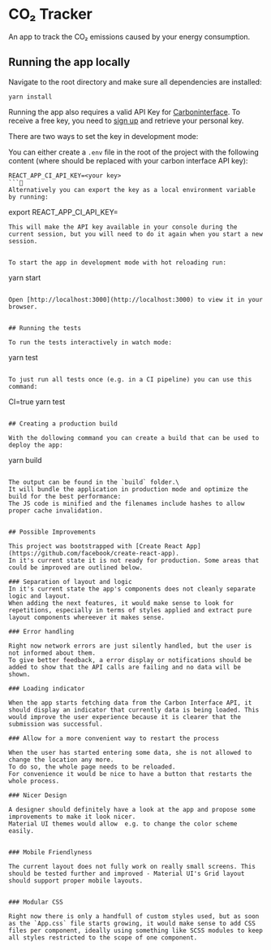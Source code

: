 # CO₂ Tracker

An app to track the CO₂ emissions caused by your energy consumption.

## Running the app locally

Navigate to the root directory and make sure all dependencies are installed:

```
yarn install
```

Running the app also requires a valid API Key for [Carboninterface](https://www.carboninterface.com). To receive a free key, you need to [sign up](https://www.carboninterface.com/users/sign_up) and retrieve your personal key.

There are two ways to set the key in development mode:

You can either create a `.env` file in the root of the project with the following content (where <your key> should be replaced with your carbon interface API key):
```
REACT_APP_CI_API_KEY=<your key>
```
Alternatively you can export the key as a local environment variable by running:
```
export REACT_APP_CI_API_KEY=<your key>
```
This will make the API key available in your console during the current session, but you will need to do it again when you start a new session.


To start the app in development mode with hot reloading run:
```
yarn start
```

Open [http://localhost:3000](http://localhost:3000) to view it in your browser.


## Running the tests

To run the tests interactively in watch mode:

```
yarn test
```

To just run all tests once (e.g. in a CI pipeline) you can use this command:
```
CI=true yarn test
```

## Creating a production build

With the dollowing command you can create a build that can be used to deploy the app:

```
yarn build
```

The output can be found in the `build` folder.\
It will bundle the application in production mode and optimize the build for the best performance:
The JS code is minified and the filenames include hashes to allow proper cache invalidation.


## Possible Improvements

This project was bootstrapped with [Create React App](https://github.com/facebook/create-react-app).
In it's current state it is not ready for production. Some areas that could be improved are outlined below.

### Separation of layout and logic
In it's current state the app's components does not cleanly separate logic and layout. 
When adding the next features, it would make sense to look for repetitions, especially in terms of styles applied and extract pure layout components whereever it makes sense.

### Error handling

Right now network errors are just silently handled, but the user is not informed about them.
To give better feedback, a error display or notifications should be added to show that the API calls are failing and no data will be shown.

### Loading indicator

When the app starts fetching data from the Carbon Interface API, it should display an indicator that currently data is being loaded. This would improve the user experience because it is clearer that the submission was successful.

### Allow for a more convenient way to restart the process

When the user has started entering some data, she is not allowed to change the location any more.
To do so, the whole page needs to be reloaded. 
For convenience it would be nice to have a button that restarts the whole process.

### Nicer Design

A designer should definitely have a look at the app and propose some improvements to make it look nicer.
Material UI themes would allow  e.g. to change the color scheme easily.


### Mobile Friendlyness

The current layout does not fully work on really small screens. This should be tested further and improved - Material UI's Grid layout should support proper mobile layouts.


### Modular CSS

Right now there is only a handfull of custom styles used, but as soon as the `App.css` file starts growing, it would make sense to add CSS files per component, ideally using something like SCSS modules to keep all styles restricted to the scope of one component.


